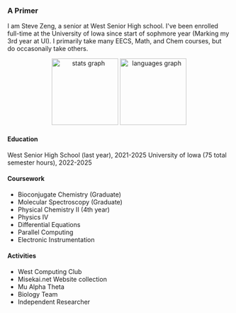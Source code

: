 ### A Primer
I am Steve Zeng, a senior at West Senior High school. I've been enrolled full-time at the University of Iowa since start of sophmore year (Marking my 3rd year at UI). I primarily take many EECS, Math, and Chem courses, but do occasonaily take others.
<div align="center">
  <img src="https://github-readme-stats.vercel.app/api?username=Cmink2040&hide_title=false&hide_rank=false&show_icons=true&include_all_commits=true&count_private=true&disable_animations=false&theme=dracula&locale=en&hide_border=false&order=1" height="150" alt="stats graph"  />
  <img src="https://github-readme-stats.vercel.app/api/top-langs?username=Cmink2040&locale=en&hide_title=false&layout=compact&card_width=320&langs_count=5&theme=dracula&hide_border=false&order=2" height="150" alt="languages graph"  />
</div>


#### Education
West Senior High School (last year), 2021-2025
University of Iowa (75 total semester hours), 2022-2025

#### Coursework
- Bioconjugate Chemistry (Graduate)
- Molecular Spectroscopy (Graduate)
- Physical Chemistry II (4th year)
- Physics IV
- Differential Equations
- Parallel Computing
- Electronic Instrumentation

#### Activities
- West Computing Club
- Misekai.net Website collection
- Mu Alpha Theta
- Biology Team
- Independent Researcher


